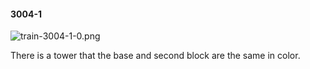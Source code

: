#### 3004-1
![train-3004-1-0.png](https://github.com/lil-lab/nlvr/raw/master/nlvr/train/images/1/train-3004-1-0.png "train-3004-1-0.png")

There is a tower that the base and second block are the same in color.